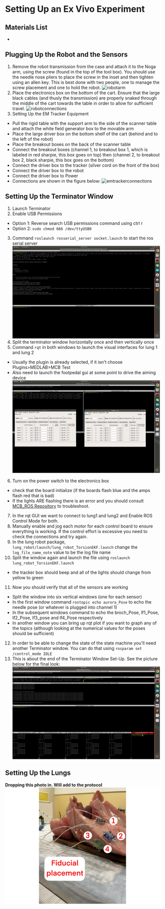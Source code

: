 # Setting Up an Ex Vivo Experiment

## Materials List
-
## Plugging Up the Robot and the Sensors
1. Remove the robot transmission from the case and attach it to the Noga arm, using the screw (found in the top of the tool box). You should use the needle nose pliers to place the screw in the inset and then tighten using an allen key. This is best done with two people, one to manage the screw placement and one to hold the robot.
![robotarm](/imgs/exvivo/robotarmsetup.png)
2. Place the electronics box on the bottom of the cart. Ensure that the large black cables (and thusly the transmission) are properly snaked through the middle of the cart towards the table in order to allow for sufficient travel.
![robotconnections](/imgs/exvivo/robotoutputs.png)
3. Setting Up the EM Tracker Equipment
  - Pull the rigid table with the support arm to the side of the scanner table and attach the white field generator box to the movable arm
  - Place the large driver box on the bottom shelf of the cart (behind and to the left of the robot)
  - Place the breakout boxes on the back of the scanner table
  - Connect the breakout boxes (channel 1, to breakout box 1, which is labeled in red sharpie, this box goes on top) then (channel 2, to breakout box 2, black sharpie, this box goes on the bottom)
  - Connect the driver box to the tracker (silver cord on the front of the box)
  - Connect the driver box to the robot
  - Connect the driver box to Power
  - Connections are shown in the figure below:
  ![emtrackerconnections](/imgs/exvivo/emtrackerconnections.png)

## Setting Up the Terminator Window
1. Launch Terminator
2. Enable USB Permissions
  - Option 1: Reverse search USB permissions command using ctrl r
  - Option 2: ``` sudo chmod 666 /dev/ttyUSB0 ```
3. Command ``` roslaunch rosserial_server socket.launch ``` to start the ros serial server
    ![successful server launch](/imgs/exvivo/ROSSerialServerSuccess.png)
4. Split the terminator window horizontally once and then vertically once
5. Command ``` rqt ``` in both windows to launch the visual interfaces for lung 1 and lung 2
  - Usually the plugin is already selected, if it isn't choose Plugins>MEDLAB>MCB Test
  - Also need to launch the footpedal gui at some point to drive the aiming device
    ![rqtgui](/imgs/exvivo/RQTGUI.png)
6. Turn on the power switch to the electronics box
  - check that the board initialize (if the boards flash blue and the amps flash red that is bad)
  - If the lights ARE flashing there is an error and you should consult [MCB_ROS Repository](github.com/medlabprojects/MCB_ROS) to troubleshoot.
7. In the rqt GUI we want to connect to lung1 and lung2 and Enable ROS Control Mode for both.
8. Manually enable and jog each motor for each control board to ensure everything is working. If the control effort is excessive you need to check the connections and try again.
9. In the lung robot package, ``` lung_robot/launch/lung_robot_TorsionEKF.launch ``` change the ``` log_file_name_note ``` value to be the log file name
10. Split the window again and launch the file using ``` roslaunch lung_robot_TorsionEKF.launch ```
  - the tracker box should beep and all of the lights should change from yellow to green
11. Now you should verify that all of the sensors are working
  - Split the window into six vertical windows (one for each sensor)
  - In the first window command ``` rostopic echo aurora_Pose ``` to echo the needle pose (or whatever is plugged into channel 1)
  - In the subsequent windows command to echo the broch_Pose, lf1_Pose, lf2_Pose, lf3_pose and lf4_Pose respectively
  - In another window you can bring up rqt plot if you want to graph any of the topics (although looking at the numerical values for the poses should be sufficient)
12. In order to be able to change the state of the state machine you'll need another Terminator window. You can do that using ``` rosparam set /control_mode IDLE ```
13. This is about the end of the Terminator Window Set-Up. See the picture below for the final look:
    ![TerminatorWindowSet-Up](/imgs/exvivo/TerminatorWindowSetup.png)

## Setting Up the Lungs
**Dropping this photo in. Will add to the protocol**
![fiducialplacement](/imgs/exvivo/fiducialplacement.png)
